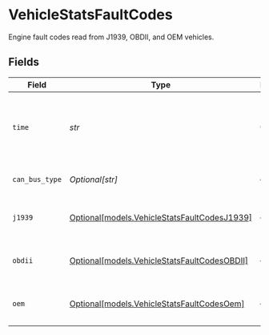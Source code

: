 # VehicleStatsFaultCodes

Engine fault codes read from J1939, OBDII, and OEM vehicles.


## Fields

| Field                                                                                    | Type                                                                                     | Required                                                                                 | Description                                                                              | Example                                                                                  |
| ---------------------------------------------------------------------------------------- | ---------------------------------------------------------------------------------------- | ---------------------------------------------------------------------------------------- | ---------------------------------------------------------------------------------------- | ---------------------------------------------------------------------------------------- |
| `time`                                                                                   | *str*                                                                                    | :heavy_check_mark:                                                                       | UTC timestamp in RFC 3339 format. Example: `2020-01-27T07:06:25Z`.                       | 2020-01-27T07:06:25Z                                                                     |
| `can_bus_type`                                                                           | *Optional[str]*                                                                          | :heavy_minus_sign:                                                                       | The CAN bus type of the vehicle.                                                         | CANBUS_J1939_500                                                                         |
| `j1939`                                                                                  | [Optional[models.VehicleStatsFaultCodesJ1939]](../models/vehiclestatsfaultcodesj1939.md) | :heavy_minus_sign:                                                                       | Vehicle fault codes for J1939 vehicles.                                                  |                                                                                          |
| `obdii`                                                                                  | [Optional[models.VehicleStatsFaultCodesOBDII]](../models/vehiclestatsfaultcodesobdii.md) | :heavy_minus_sign:                                                                       | Vehicle fault codes for passenger vehicles.                                              |                                                                                          |
| `oem`                                                                                    | [Optional[models.VehicleStatsFaultCodesOem]](../models/vehiclestatsfaultcodesoem.md)     | :heavy_minus_sign:                                                                       | Vehicle fault codes for OEM vehicles.                                                    |                                                                                          |